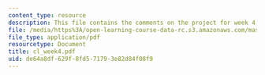 ```yaml
---
content_type: resource
description: This file contains the comments on the project for week 4 by the student.
file: /media/https%3A/open-learning-course-data-rc.s3.amazonaws.com/mas-961-ambient-intelligence-spring-2005/de64a8df629f8fd571793e82d84f08f9_cl_week4.pdf
file_type: application/pdf
resourcetype: Document
title: cl_week4.pdf
uid: de64a8df-629f-8fd5-7179-3e82d84f08f9
---
```

